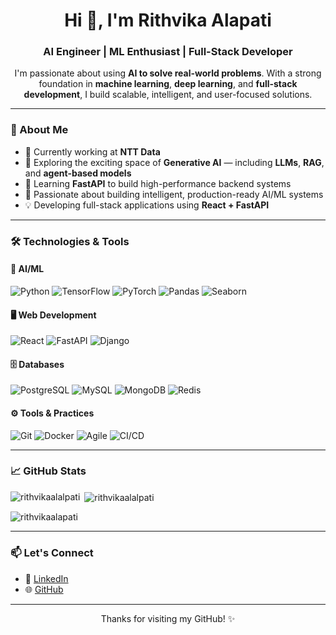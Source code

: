 <h1 align="center">Hi 👋, I'm Rithvika Alapati</h1>
<h3 align="center">AI Engineer | ML Enthusiast | Full-Stack Developer</h3>

<p align="center">
I'm passionate about using <strong>AI to solve real-world problems</strong>. With a strong foundation in <strong>machine learning</strong>, <strong>deep learning</strong>, and <strong>full-stack development</strong>, I build scalable, intelligent, and user-focused solutions.
</p>

---



### 🚀 About Me

- 🔭 Currently working at **NTT Data**
- 🤖 Exploring the exciting space of **Generative AI** — including **LLMs**, **RAG**, and **agent-based models**
- 🌱 Learning **FastAPI** to build high-performance backend systems
- 🧠 Passionate about building intelligent, production-ready AI/ML systems
- 💡 Developing full-stack applications using **React + FastAPI**

---

### 🛠️ Technologies & Tools

#### 🧠 AI/ML
![Python](https://img.shields.io/badge/-Python-3776AB?style=flat&logo=python&logoColor=white)
![TensorFlow](https://img.shields.io/badge/-TensorFlow-FF6F00?style=flat&logo=tensorflow&logoColor=white)
![PyTorch](https://img.shields.io/badge/-PyTorch-EE4C2C?style=flat&logo=pytorch&logoColor=white)
![Pandas](https://img.shields.io/badge/-Pandas-150458?style=flat&logo=pandas)
![Seaborn](https://img.shields.io/badge/-Seaborn-1E1E1E?style=flat&logo=python)

#### 🖥️ Web Development
![React](https://img.shields.io/badge/-React-61DAFB?style=flat&logo=react&logoColor=black)
![FastAPI](https://img.shields.io/badge/-FastAPI-009688?style=flat&logo=fastapi&logoColor=white)
![Django](https://img.shields.io/badge/-Django-092E20?style=flat&logo=django)

#### 🗄️ Databases
![PostgreSQL](https://img.shields.io/badge/-PostgreSQL-336791?style=flat&logo=postgresql&logoColor=white)
![MySQL](https://img.shields.io/badge/-MySQL-4479A1?style=flat&logo=mysql&logoColor=white)
![MongoDB](https://img.shields.io/badge/-MongoDB-47A248?style=flat&logo=mongodb&logoColor=white)
![Redis](https://img.shields.io/badge/-Redis-DC382D?style=flat&logo=redis&logoColor=white)

#### ⚙️ Tools & Practices
![Git](https://img.shields.io/badge/-Git-F05032?style=flat&logo=git&logoColor=white)
![Docker](https://img.shields.io/badge/-Docker-2496ED?style=flat&logo=docker&logoColor=white)
![Agile](https://img.shields.io/badge/-Agile-0052CC?style=flat&logo=jira&logoColor=white)
![CI/CD](https://img.shields.io/badge/-CI%2FCD-222222?style=flat&logo=githubactions&logoColor=white)

---

### 📈 GitHub Stats

<p align="center">
<p><img align="left" src="https://github-readme-stats.vercel.app/api/top-langs?username=rithvikaalalpati&show_icons=true&locale=en&layout=compact" alt="rithvikaalalpati" /></p>

<p>&nbsp;<img align="center" src="https://github-readme-stats.vercel.app/api?username=rithvikaalalpati&show_icons=true&locale=en" alt="rithvikaalalpati" /></p>
<p><img align="center" src="https://github-readme-streak-stats.herokuapp.com/?user=rithvikaalapati&" alt="rithvikaalapati" /></p> 

</p>

---

### 📫 Let's Connect

- 💼 [LinkedIn](https://www.linkedin.com/in/rithvika-alapati)
- 🌐 [GitHub](https://github.com/rithvikaalapati)

---

<p align="center">
  Thanks for visiting my GitHub! ✨
</p>
